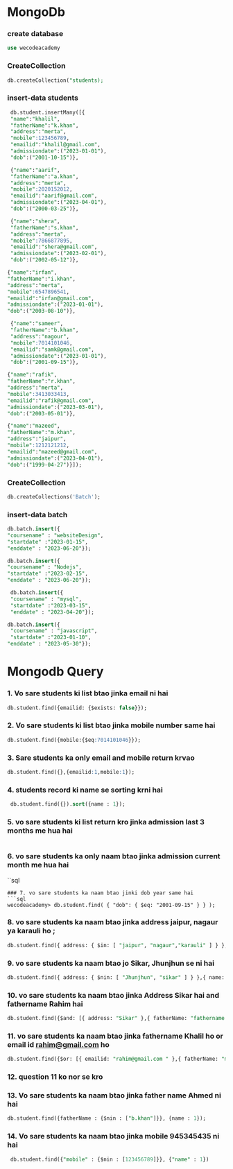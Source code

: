 # MongoDb
 
 ### create database 
 ```sql
 use wecodeacademy
 ```
 ### CreateCollection 
 ```sql
 db.createCollection("students);
 ```
### insert-data students
```sql
 db.student.insertMany([{
 "name":"khalil",
 "fatherName":"k.khan",
 "address":"merta",
 "mobile":123456789,
 "emailid":"khalil@gmail.com",
 "admissiondate":("2023-01-01"),
 "dob":("2001-10-15")},
 ```
```sql
 {"name":"aarif",
 "fatherName":"a.khan",
 "address":"merta",
 "mobile":2020152012,
 "emailid":"aarif@gmail.com",
 "admissiondate":("2023-04-01"),
 "dob":("2000-03-25")},
```
```sql
 {"name":"shera",
 "fatherName":"s.khan",
 "address":"merta",
 "mobile":7866877895,
 "emailid":"shera@gmail.com",
 "admissiondate":("2023-02-01"),
 "dob":("2002-05-12")},
 ```
 ```sql
 {"name":"irfan",
 "fatherName":"i.khan",
 "address":"merta",
 "mobile":6547896541,
 "emailid":"irfan@gmail.com",
 "admissiondate":("2023-01-01"),
 "dob":("2003-08-10")},
```
```sql
 {"name":"sameer",
 "fatherName":"b.khan",
 "address":"nagour",
 "mobile":7014101046,
 "emailid":"samk@gmail.com",
 "admissiondate":("2023-01-01"),
 "dob":("2001-09-15")},
 ```
 ```sql
 {"name":"rafik",
 "fatherName":"r.khan",
 "address":"merta",
 "mobile":3413033413,
 "emailid":"rafik@gmail.com",
 "admissiondate":("2023-03-01"),
 "dob":("2003-05-01")},
 ```
 ```sql
 {"name":"mazeed",
 "fatherName":"m.khan",
 "address":"jaipur",
 "mobile":1212121212,
 "emailid":"mazeed@gmail.com",
 "admissiondate":("2023-04-01"),
 "dob":("1999-04-27")}]);
 ```
  ### CreateCollection
 ```sql
 db.createCollections('Batch');
 ```
 ### insert-data batch 
 ```sql
 db.batch.insert({
 "coursename" : "websiteDesign",
 "startdate" :"2023-01-15",
 "enddate" : "2023-06-20"});
 ```
  ```sql
db.batch.insert({
  "coursename" : "Nodejs",
  "startdate" :"2023-02-15",
  "enddate" : "2023-06-20"});
 ```
 ```sql
  db.batch.insert({
  "coursename" : "mysql",
  "startdate" :"2023-03-15",
  "enddate" : "2023-04-20"});
```
```sql
db.batch.insert({
 "coursename" : "javascript",
 "startdate" :"2023-01-10",
"enddate" : "2023-05-30"});
```
# Mongodb Query

 ### 1. Vo sare students ki list btao jinka email ni hai 
 ```sql
 db.student.find({emailid: {$exists: false}});
 ```
### 2. Vo sare students ki list btao jinka mobile number same hai 
```sql
db.student.find({mobile:{$eq:7014101046}});
```
### 3. Sare students ka only email and mobile return krvao
```sql
db.student.find({},{emailid:1,mobile:1});
```
### 4. students record ki name se sorting krni hai 
```sql
 db.student.find({}).sort({name : 1});
 ```
### 5. vo sare students ki list return kro jinka admission last 3 months me hua hai 
```sql
```
### 6. vo sare students ka only naam btao jinka admission current month me hua hai 
``sql
```
### 7. vo sare students ka naam btao jinki dob year same hai  
```sql
wecodeacademy> db.student.find( { "dob": { $eq: "2001-09-15" } } );
```
### 8. vo sare students ka naam btao jinka address jaipur, nagaur ya karauli ho ;
```sql
db.student.find({ address: { $in: [ "jaipur", "nagaur","karauli" ] } },{ name: 1 });
```
### 9. vo sare students ka naam btao jo Sikar, Jhunjhun se ni hai 
```sql
db.student.find({ address: { $nin: [ "Jhunjhun", "sikar" ] } },{ name: 1});
```

### 10. vo sare students ka naam btao jinka Address Sikar hai and fathername Rahim hai 
```sql
db.student.find({$and: [{ address: "Sikar" },{ fatherName: "fathername.khan" }]}, { name: 1});
```
### 11. vo sare students ka naam btao jinka fathername Khalil ho or email id rahim@gmail.com ho 
```sql
db.student.find({$or: [{ emailid: "rahim@gmail.com " },{ fatherName: "m.Khalil" }]}, { name: 1});
```
### 12. question 11 ko nor se kro 
### 13. Vo sare students ka naam btao jinka father name Ahmed ni hai 
```sql
db.student.find({fatherName : {$nin : ["b.khan"]}}, {name : 1});
```
### 14. Vo sare students ka naam btao jinka mobile 945345435 ni hai
```sql
 db.student.find({"mobile" : {$nin : [123456789]}}, {"name" : 1})
 ```
